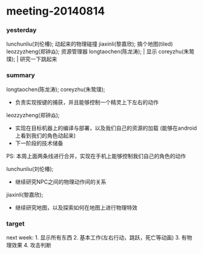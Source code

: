 meeting-20140814
================

### yesterday

lunchunliu(刘伦椿);   动起来的物理碰撞
jiaxinli(黎嘉欣);     搞个地图(tiled)
leozzyzheng(郑钟焱);  资源管理器
longtaochen(陈龙涛);  | 显示
coreyzhu(朱鸷璞);     | 研究一下跳起来

### summary

longtaochen(陈龙涛);
coreyzhu(朱鸷璞);

* 负责实现按键的捕获，并且能够控制一个精灵上下左右的动作

leozzyzheng(郑钟焱);

* 实现在目标机器上的编译与部署，以及我们自己的资源的加载
  (能够在android上看到我们的角色动起来)
* 下一阶段的技术储备

PS: 本周上面两条线进行合并，实现在手机上能够控制我们自己的角色的动作

lunchunliu(刘伦椿);

* 继续研究NPC之间的物理动作间的关系

jiaxinli(黎嘉欣);

* 继续研究地图，以及探索如何在地图上进行物理特效

### target

next week:
    1. 显示所有东西
    2. 基本工作(左右行动，跳跃，死亡等动画)
    3. 有物理效果
    4. 攻击判断
